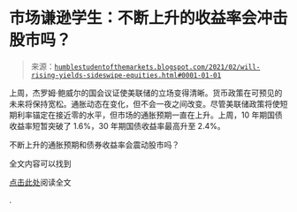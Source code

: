 <!--yml

分类：未分类

日期：2024-05-18 02:03:59

-->

# 市场谦逊学生：不断上升的收益率会冲击股市吗？

> 来源：[`humblestudentofthemarkets.blogspot.com/2021/02/will-rising-yields-sideswipe-equities.html#0001-01-01`](https://humblestudentofthemarkets.blogspot.com/2021/02/will-rising-yields-sideswipe-equities.html#0001-01-01)

上周，杰罗姆·鲍威尔的国会议证使美联储的立场变得清晰。货币政策在可预见的未来将保持宽松。通胀动态在变化，但不会一夜之间改变。尽管美联储政策将使短期利率锚定在接近零的水平，但市场的通胀预期一直在上升。上周，10 年期国债收益率短暂突破了 1.6%，30 年期国债收益率最高升至 2.4%。

不断上升的通胀预期和债券收益率会震动股市吗？

全文内容可以找到

[点击此处](https://humblestudentofthemarkets.com/2021/02/27/will-rising-yields-sideswipe-equities/)阅读全文

.
